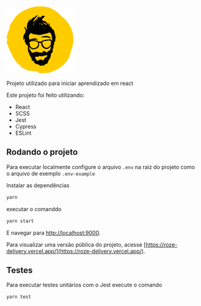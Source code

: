 ![Roze Delivery](src/assets/images/png/logo.png)

Projeto utilizado para iniciar aprendizado em react

Este projeto foi feito utilizando:

- React
- SCSS
- Jest
- Cypress
- ESLint

## Rodando o projeto

Para executar localmente configure o arquivo ```.env``` na raiz do projeto como o arquivo de exemplo ``` .env-example ```

Instalar as dependências

```sh
yarn
```

executar o comanddo

```bash
yarn start
```

E navegar para [http://localhost:9000](http://localhost:9000).

Para visualizar uma versão pública do projeto, acesse [https://roze-delivery.vercel.app/](https://roze-delivery.vercel.app/).

## Testes

Para executar testes unitários com o Jest execute o comando

```bash
yarn test
```


